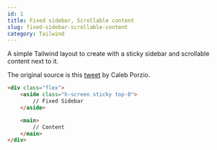 ```yaml
---
id: 1
title: Fixed sidebar, Scrollable content
slug: fixed-sidebar-scrollable-content
category: Tailwind
---
```


A simple Tailwind layout to create with a sticky sidebar and scrollable content next to it.

The original source is this [tweet](https://twitter.com/calebporzio/status/1151876736931549185) by Caleb Porzio.

```html
<div class="flex">
    <aside class="h-screen sticky top-0">
        // Fixed Sidebar
    </aside>

    <main>
        // Content
    </main>
</div>
```

